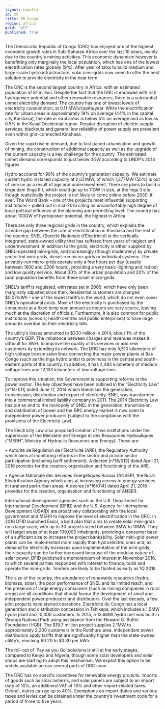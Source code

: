 ```yaml
---
layout: country
id: cd
title: DR Congo
region: africa
grid: 'off'
published: true
---
```


The Democratic Republic of Congo (DRC) has enjoyed one of the highest economic growth rates in Sub-Saharan Africa over the last 10 years, mainly due to the country's mining activities. This economic dynamism however is benefitting only marginally the local population, which has one of the lowest electrification rates globally (9%). After year of talks to build medium and large-scale hydro infrastructure, solar mini-grids now seem to offer the best solution to provide electricity in the near term.

The DRC is the second largest country in Africa, with an estimated population of 81 million. Despite the fact that the DRC is endowed with rich hydropower potential and other renewable resources, there is a substantial unmet electricity demand. The country has one of lowest levels of electricity consumption, at 0.11 MWh/capita/year. While the electrification rate for urban areas is approximately 19% on average (44% in the capital city Kinshasa), the rate in rural areas is below 5% on average and as low as 0.5% in the Kasaï Occidental region. Regular disruption of electric supply services, blackouts and general low reliability of power supply are prevalent even within grid-connected Kinshasa.

Given the rapid rise in demand, due to fast paced urbanisation and growth of mining, the construction of additional capacity as well as the upgrade of the current capacity is a key challenge for the country. The estimated unmet demand corresponds to just below 3GW according to UNDP’s 2014 figures.

Hydro accounts for 98% of the country’s generation capacity. We estimate current hydro installed capacity at 2,621MW, of which 1,377MW (50%) is out of service as a result of age and underinvestment. There are plans to build a large dam (Inga III), which could go up to 11GW in size, at the Inga 3 site though realistically the project is not likely to come online before 2030, if ever. The World Bank – one of the project’s most influential supporting institutions – pulled out in mid-2016 citing an uncomfortably high degree of local political influence at the planning and permitting level. The country has about 100GW of hydropower potential, the highest in Africa.

There are only three regional grids in the country, which explains the sizeable gap between the rate of electrification in Kinshasa and the rest of the country. SNEL (Société Nationale d'Électricité) is the vertically integrated, state-owned utility that has suffered from years of neglect and underinvestment. In addition to the grids, electricity is either supplied by SNEL-operated mini-grids, and increasingly (though moderately) by private sector led mini-grids, diesel-run micro-grids or individual systems. The privately-run micro-grids operate only a few hours per day (usually between 1800 and 2200 hours), providing a very basic (lighting and radios) and low quality service. About 30% of the urban population and 20% of the rural population benefits from these small micro-grids.

SNEL's tariff is regulated, with rates set in 2009, which have only been marginally adjusted since then. Residential customers are charged $0.07/kWh – one of the lowest tariffs in the world, which do not even cover SNEL’s operational costs. Most of the electricity is purchased by the consumers at a fixed lump sum amount as meters are very scarce, leaving much at the discretion of officials. Furthermore, it is also common for public institutions (schools, health centres and public enterprises) to have large amounts overdue on their electricity bills.

The utility’s losses amounted to $330 million in 2014, about 1% of the country’s GDP. The imbalance between charges and revenues makes it difficult for SNEL to improve the quality of its services or add new customers by extending its network. The DRC has only 5,510 kilometers of high voltage transmission lines connecting the major power plants at Bas Congo (such as the Inga hydro units) to provinces in the central and south-eastern parts of the country. In addition, it has 4,484 kilometers of medium voltage lines and 12,133 kilometers of low voltage lines.

To improve this situation, the Government is supporting reforms in the power sector. The key objectives have been outlined in the “Electricity Law” [n°14-011] dated June 17, 2014 which liberalises the generation, transmission, distribution and export of electricity. SNEL was transformed into a commercial limited liability company in 2011. The 2014 Electricity Law has put an end to the monopoly of SNEL in the generation, transmission, and distribution of power and the DRC energy market is now open to independent power producers (subject to the compliance with the provisions of the Electricity Law).

The Electricity Law also proposed creation of two institutions under the supervision of the Ministère de l’Energie et des Ressources Hydrauliques (“MERH”, Ministry of Hydraulic Resources and Energy). These are:

• Autorité de Régulation de l’Electricité (ARE), the Regulatory Authority which aims at
monitoring reforms in the sector and private sector participation (including tariff settlement). A decree [n°16/013] dated April 21, 2016 provides for the creation, organisation and functioning of the ARE.

• Agence Nationale des Services Energétiques Ruraux (ANSER), the Rural Electrification Agency which aims at increasing access to energy services in rural and peri-urban areas. A decree [n°16/014] dated April 21, 2016 provides for the creation, organisation and functioning of ANSER.

International development agencies such as the U.K. Department for International Development (DFID) and the U.S. Agency for International Development (USAID) are proactively collaborating with the local government and MEHR to improve the level of electrification in the DRC. In 2016 DFID launched Essor, a bold plan that aims to create solar mini-grids on a large scale, with up to 30 projects sized between 3MW to 10MW. They will target areas of at least 100,000 inhabitants, providing a consumer base of a sufficient size to increase the project bankability. Solar mini-grid power plants can be implemented more rapidly than hydroelectric ones and, as demand for electricity increases upon implementation of the mini-grids, their capacity can be further increased because of the modular nature of solar power. DFID published a memorandum of interest in November 2016, to which several parties responded with interest to finance, build and operate the mini-grids. Tenders are likely to be floated as early as 1Q 2018.

The size of the country, the abundance of renewable resources (hydro, biomass, solar), the poor performance of SNEL and its limited reach, and the presence of large energy consumers (such as mining companies in rural areas) are all conditions that should favour the development of small and independent power producers and distributors. Over the last decade, a few pilot projects have started operations. Electricité du Congo has a local generation and distribution concession in Tshikapa, which includes a 1.5MW hydro plant and 10,000 customers. In 2015, a 13.6MW hydro unit was built in Virunga National Park using assistance from the Howard G. Buffet Foundation (HGB). The $19.7 million project supplies 2.1MW to approximately 2,200 customers in the Rutshuru area. Independent power distributors apply tariffs that are significantly higher than the state-owned utility’s, reaching $0.20 to $0.30 per kWh.

The roll-out of ‘Pay as you Go’ solutions is still at the early stages, compared to Kenya and Nigeria, though some solar developers and solar shops are starting to adopt this mechanism. We expect this option to be widely available across several parts of DRC soon.

The DRC has no specific incentives for renewable energy projects. Imports of goods such as solar lanterns, and solar panels are subject to an import duty of 10%, an additional VAT of 16% and other import-related taxes. Overall, duties can go up to 40%. Exemptions on import duties and various taxes and levies can be obtained under the country’s investment code for a period of three to five years.
